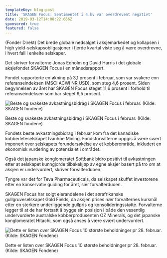 ```yaml
---
templateKey: blog-post
title: 'SKAGEN Focus: Sentimentet i 4.kv var overdrevent negativt'
date: 2019-03-12T14:08:22.666Z
sponsored: true
featured: false
---
```

(Fonder Direkt) Det brede globale nedsalget i aksjemarkedet og kollapsen i high yield-selskapsobligasjoner i fjerde kvartal viste seg å være overdrevne, i hvert fall i enkelte selskaper.



Det skriver forvalterne Jonas Edholm og David Harris i det globale aksjefondet SKAGEN Focus i en månedsrapport.



Fondet rapporterte en økning på 3,1 prosent i februar, som var svakere enn referanseindeksen (MSCI ACWI NR USD), som steg 4,6 prosent. Siden begynnelsen av året har SKAGEN Focus steget 11,6 prosent i forhold til referanseindeksen som har steget 9,5 prosent.

![Beste og svakeste avkastningsbidrag i SKAGEN Focus i februar. (Kilde: SKAGEN fondene)](/img/185.png)

<span class="image-caption">Beste og svakeste avkastningsbidrag i SKAGEN Focus i februar. (Kilde: SKAGEN fondene)</span>

Fondets beste avkastningsbidrag i februar kom fra det kanadiske kobberleteselskapet Ivanhoe Mining. Fondsforvalterne oppgis å være svært imponert over selskapets forundersøkelse av et kobberområde, inkludert en økonomisk vurdering av potensialet i området.



Også det japanske konglomeratet Softbank bidro positivt til avkastningen etter at selskapet kunngjorde tilbakekjøp av egne aksjer basert på tro om at aksjen er undervurdert, skriver forvalterduoen.



Tyngre var det for Teva Pharmaceuticals, da selskapet skuffet investorene etter en konservativ guiding for året, sier forvalterduoen.



SKAGEN Focus har solgt eierandelene i det sørafrikanske gullgruveselskapet Gold Fields, da aksjen prises nær forvalternes kursmål etter en sterkere underliggende gullpris og konsolideringsstøtte. Forvalterne legger til at de har fortsatt å bygge sin posisjon i både den vesentlig undervurderte australske kobberprodusenten OZ Minerals, og det japanske konglomeratet Hitachi, som også anses å være svært undervurdert.

![Dette er listen over SKAGEN Focus 10 største beholdninger pr 28. februar. (Kilde: SKAGEN Fondene)](/img/186.png)

<span class="image-caption">Dette er listen over SKAGEN Focus 10 største beholdninger pr 28. februar. (Kilde: SKAGEN Fondene)</span>
